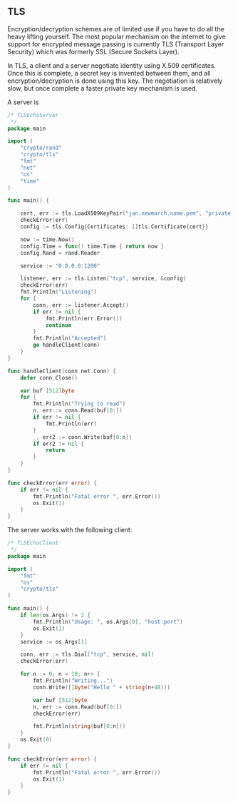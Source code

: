 ## TLS

Encryption/decryption schemes are of limited use if you have to do all the heavy lifting yourself. The most popular mechanism on the internet to give support for encrypted message passing is currently TLS (Transport Layer Security) which was formerly SSL (Secure Sockets Layer).

In TLS, a client and a server negotiate identity using X.509 certificates. Once this is complete, a secret key is invented between them, and all encryption/decryption is done using this key. The negotiation is relatively slow, but once complete a faster private key mechanism is used.

A server is

```go
/* TLSEchoServer
 */
package main

import (
	"crypto/rand"
	"crypto/tls"
	"fmt"
	"net"
	"os"
	"time"
)

func main() {

	cert, err := tls.LoadX509KeyPair("jan.newmarch.name.pem", "private.pem")
	checkError(err)
	config := tls.Config{Certificates: []tls.Certificate{cert}}

	now := time.Now()
	config.Time = func() time.Time { return now }
	config.Rand = rand.Reader

	service := "0.0.0.0:1200"

	listener, err := tls.Listen("tcp", service, &config)
	checkError(err)
	fmt.Println("Listening")
	for {
		conn, err := listener.Accept()
		if err != nil {
			fmt.Println(err.Error())
			continue
		}
		fmt.Println("Accepted")
		go handleClient(conn)
	}
}

func handleClient(conn net.Conn) {
	defer conn.Close()

	var buf [512]byte
	for {
		fmt.Println("Trying to read")
		n, err := conn.Read(buf[0:])
		if err != nil {
			fmt.Println(err)
		}
		_, err2 := conn.Write(buf[0:n])
		if err2 != nil {
			return
		}
	}
}

func checkError(err error) {
	if err != nil {
		fmt.Println("Fatal error ", err.Error())
		os.Exit(1)
	}
}
```

The server works with the following client:

```go
/* TLSEchoClient
 */
package main

import (
	"fmt"
	"os"
	"crypto/tls"
)

func main() {
	if len(os.Args) != 2 {
		fmt.Println("Usage: ", os.Args[0], "host:port")
		os.Exit(1)
	}
	service := os.Args[1]

	conn, err := tls.Dial("tcp", service, nil)
	checkError(err)

	for n := 0; n < 10; n++ {
		fmt.Println("Writing...")
		conn.Write([]byte("Hello " + string(n+48)))

		var buf [512]byte
		n, err := conn.Read(buf[0:])
		checkError(err)

		fmt.Println(string(buf[0:n]))
	}
	os.Exit(0)
}

func checkError(err error) {
	if err != nil {
		fmt.Println("Fatal error ", err.Error())
		os.Exit(1)
	}
}
```